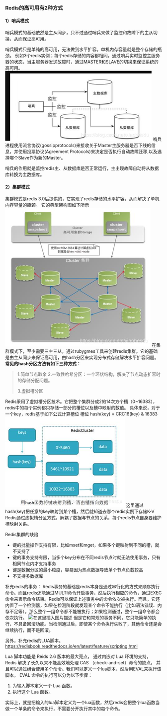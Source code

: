 

### Redis的高可用有2种方式

#### 1）哨兵模式

哨兵模式的基础依然是主从同步，只不过通过哨兵来做了监控和故障下的主从切换，从而保证高可用。

哨兵模式只是单纯的高可用，无法做到水平扩容。单机内存容量就是整个存储的瓶颈。
例如3个redis实例；每个redis存储的内容都相同，通过哨兵实时监控主服务器的状态，当主服务器发送故障时，通过MASTER和SLAVE的切换来保证系统的高可用。
![在这里插入图片描述](.\images\fd30ee9adcd52b34ea9940d60518424c.png)
哨兵进程使用流言协议(gossipprotocols)来接收关于Master主服务器是否下线的信息，并使用投票协议(Agreement Protocols)来决定是否执行自动故障迁移,以及选择哪个Slave作为新的Master。

哨兵的作用就是监控redis主、从数据库是否正常运行，主出现故障自动将从数据库转换为主数据库。

#### 2）集群模式

集群模式是redis 3.0后提供的，它实现了redis存储的水平扩容，从而解决了单机内存容量的瓶颈。
它的典型架构图如下所示
![在这里插入图片描述](.\images\a0220bb2ecf97d062b2adbdaebb714dd.png)
在集群模式下，至少需要三主三从，通过rubygmes工具来创建redis集群。它的基础是由主从同步来保证高可用，由hash分区来实现分布式存储解决水平扩容问题。
**常见的hash分区方法有如下三种方式：**

> 1.简单节点取余
> 2.一致性哈希分区：一个环状结构，解决了节点动态扩容时的存储分配问题。 
>
> 3.虚拟槽分区

Redis采用了虚拟槽分区技术。它把整个集群分成2的14次方个槽（0~16383），redis中的每个实例都只存储一部分的槽位以及槽中映射的数值。
具体来说，对于一个key，redis基于如下公式计算槽位
槽位 hash(key) = CRC16(key) & 16383
![在这里插入图片描述](.\images\ffc7d575a8e619e7d27ed3d9d08be70e.png)
这里通过hash(key)把任意的key映射到某个槽，然后就知道去哪个redis实例下存储K-V
Redis通过虚拟槽分区方式，解耦了数据与节点的关系，每个redis节点自身要维护槽映射关系。

Redis集群的缺陷

- 键的批量操作支持有限，比如mset和mget，如果多个键映射到不同的槽，就不支持了
- 键的事务支持有限，当多个key分布在不同redis节点时就无法使用事务，只有相同节点内才支持事务
- 键是数据分区的最小粒度，容易因为热点数据导致单个节点负载较高
- 不支持多数据库

补充redis的事务：
Redis事务的基础是redis本身是通过串行化的方式来顺序执行命令。而且redis还能通过MULTI命令开启事务，然后执行相应的命令，通过EXEC命令来表示命令结束。Redis可以保证上述事务中的命令依次被执行。而且，它还内置了一个检测器，如果在检测阶段就发现某个命令不能执行（比如语法错误、内存不足等），那么整个一组命令都不能被执行；如果检测通过，整个一组命令都会依次执行。
![在这里插入图片描述](https://www.pianshen.com/images/230/ae55df4589f84aff807f442b0b27438e.png)
但是它和常规的事务不同，它只能简单的执行，不具备回滚功能。当检测通过后，即使某个命令执行失败了，其他命令还是会继续执行，而不是回滚。

另外，补充redis的LUA脚本。
https://redisbook.readthedocs.io/en/latest/feature/scripting.html

Lua 脚本功能是 Reids 2.6 版本的最大亮点， 通过内嵌对 Lua 环境的支持， Redis 解决了长久以来不能高效地处理 CAS （check-and-set）命令的缺点， 并且可以通过组合使用多个命令。我们可以定义一个lua脚本，然后用EVAL来执行该脚本。
EVAL 命令的执行可以分为以下步骤：

1. 为输入脚本定义一个 Lua 函数。
2. 执行这个 Lua 函数。

实际上，就是把输入的lua脚本定义为一个lua函数，然后redis会把整个lua函数当做一个单条的命令来执行，不需要分开执行其中的每个命令。